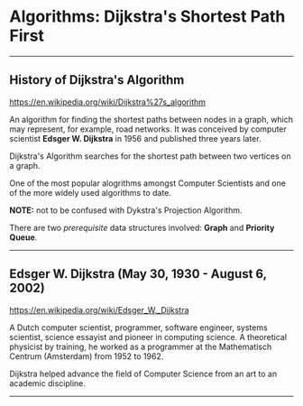 # Algorithms: Dijkstra's Shortest Path First

---

## History of Dijkstra's Algorithm

<https://en.wikipedia.org/wiki/Dijkstra%27s_algorithm>

An algorithm for finding the shortest paths between nodes in a graph, which may represent, for example, road networks. It was conceived by computer scientist **Edsger W. Dijkstra** in 1956 and published three years later.

Dijkstra's Algorithm searches for the shortest path between two vertices on a graph.

One of the most popular alogrithms amongst Computer Scientists and one of the more widely used algorithms to date.

**NOTE:** not to be confused with Dykstra's Projection Algorithm.

There are two _prerequisite_ data structures involved: **Graph** and **Priority Queue**.

---

## Edsger W. Dijkstra (May 30, 1930 - August 6, 2002)

<https://en.wikipedia.org/wiki/Edsger_W._Dijkstra>

A Dutch computer scientist, programmer, software engineer, systems scientist, science essayist and pioneer in computing science. A theoretical physicist by training, he worked as a programmer at the Mathematisch Centrum (Amsterdam) from 1952 to 1962.

Dijkstra helped advance the field of Computer Science from an art to an academic discipline.

---

